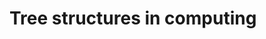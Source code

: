 
<!-- ======================================================================= -->
# Tree structures in computing

